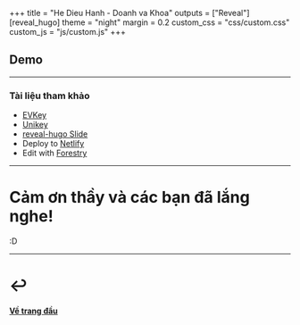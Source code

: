 +++
title = "He Dieu Hanh - Doanh va Khoa"
outputs = ["Reveal"]
[reveal_hugo]
theme = "night"
margin = 0.2
custom_css = "css/custom.css"
custom_js = "js/custom.js"
+++

## Demo

---

### Tài liệu tham khảo

- [EVKey](https://github.com/lamquangminh/EVKey)
- [Unikey](#)
- [reveal-hugo Slide](https://github.com/dzello/reveal-hugo)
- Deploy to [Netlify](https://netlify.com/)
- Edit with [Forestry](https://forestry.io/)

---

# Cảm ơn thầy và các bạn đã lắng nghe!

:D

---

# ↩ 

#### [Về trang đầu](#)